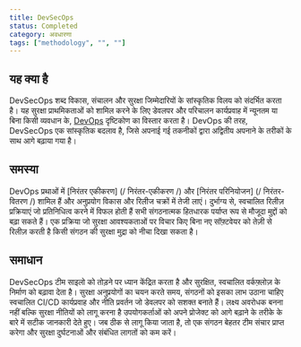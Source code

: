```yaml
---
title: DevSecOps 
status: Completed
category: अवधारणा
tags: ["methodology", "", ""]
---
```

## यह क्या है

DevSecOps शब्द विकास, संचालन और सुरक्षा जिम्मेदारियों के सांस्कृतिक विलय को संदर्भित करता है।
यह सुरक्षा प्राथमिकताओं को शामिल करने के लिए डेवलपर और परिचालन कार्यप्रवाह में न्यूनतम या बिना किसी व्यवधान के, [DevOps](/devops/) दृष्टिकोण का विस्तार करता है।
DevOps की तरह, DevSecOps एक सांस्कृतिक बदलाव है, जिसे अपनाई गई तकनीकों द्वारा अद्वितीय अपनाने के तरीकों के साथ आगे बढ़ाया गया है।

## समस्या 

DevOps प्रथाओं में [निरंतर एकीकरण] (/ निरंतर-एकीकरण /) और [निरंतर परिनियोजन] (/ निरंतर-वितरण /) शामिल हैं
और अनुप्रयोग विकास और रिलीज चक्रों में तेजी लाएं।
दुर्भाग्य से, स्वचालित रिलीज़ प्रक्रियाएं जो प्रतिनिधित्व करने में विफल होती हैं
सभी संगठनात्मक हितधारक पर्याप्त रूप से मौजूदा मुद्दों को बढ़ा सकते हैं।
एक प्रक्रिया जो सुरक्षा आवश्यकताओं पर विचार किए बिना नए सॉफ़्टवेयर को तेज़ी से रिलीज़ करती है
किसी संगठन की सुरक्षा मुद्रा को नीचा दिखा सकता है।

## समाधान

DevSecOps टीम साइलो को तोड़ने पर ध्यान केंद्रित करता है और सुरक्षित, स्वचालित वर्कफ़्लोज़ के निर्माण को बढ़ावा देता है।
सुरक्षा अनुप्रयोगों का चयन करते समय, संगठनों को इसका लाभ उठाना चाहिए
स्वचालित CI/CD कार्यप्रवाह और नीति प्रवर्तन जो डेवलपर को सशक्त बनाते हैं।
लक्ष्य अवरोधक बनना नहीं बल्कि सुरक्षा नीतियों को लागू करना है
उपयोगकर्ताओं को अपने प्रोजेक्ट को आगे बढ़ाने के तरीके के बारे में सटीक जानकारी देते हुए।
जब ठीक से लागू किया जाता है, तो एक संगठन बेहतर टीम संचार प्राप्त करेगा और
सुरक्षा दुर्घटनाओं और संबंधित लागतों को कम करें।
